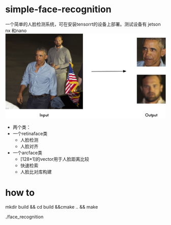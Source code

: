 # simple-face-recognition
一个简单的人脸检测系统，可在安装tensorrt的设备上部署。测试设备有 jetson nx 和nano
![avatar](./show.png)
* 两个类：
* 一个retinaface类
  * 人脸检测
  * 人脸对齐
* 一个arcface类
  * [128*1]的vector用于人脸距离比较
  * 快速检索
  * 人脸比对库构建

# how to
mkdir build && cd build &&cmake .. && make 

./face_recognition
